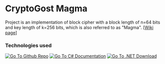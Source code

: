 # CryptoGost Magma
Project is an implementation of block cipher with a block length of n=64 bits and key length of k=256 bits, which is also
referred to as "Magma". [[Wiki page](https://en.wikipedia.org/wiki/GOST_(block_cipher))]

### Technologies used
<p align="left">
	<a href="https://github.com/Arghm/CryptoGost_Magma"><img src="https://img.shields.io/badge/github-repo-%2324292e?logo=github" title="Go To Github Repo"></a>
	<a href="https://docs.microsoft.com/en-us/dotnet/csharp/"><img src="https://img.shields.io/badge/language-C%23-%23178600" title="Go To C# Documentation"></a>
	<a href="https://dotnet.microsoft.com/download"><img src="https://img.shields.io/badge/dynamic/xml?color=%23512bd4&label=target&query=%2F%2FTargetFramework%5B1%5D&url=https%3A%2F%2Fraw.githubusercontent.com%2FArghm%2FCryptoGost_Magma%2Fmaster%2FCryptoGostMagma%2FCryptoGostMagma.csproj&logo=.net" title="Go To .NET Download"></a>
</p>
